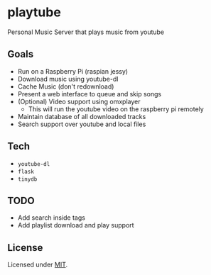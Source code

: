# playtube

Personal Music Server that plays music from youtube

## Goals

- Run on a Raspberry Pi (raspian jessy)
- Download music using youtube-dl
- Cache Music (don't redownload)
- Present a web interface to queue and skip songs
- (Optional) Video support using omxplayer
    - This will run the youtube video on the raspberry pi remotely
- Maintain database of all downloaded tracks
- Search support over youtube and local files


## Tech

- `youtube-dl`
- `flask`
- `tinydb`

## TODO

- Add search inside tags
- Add playlist download and play support

## License

Licensed under [MIT](https://nemo.mit-license.org).
